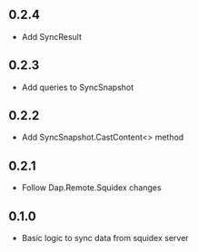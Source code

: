 ## 0.2.4
* Add SyncResult

## 0.2.3
* Add queries to SyncSnapshot

## 0.2.2
* Add SyncSnapshot.CastContent<> method

## 0.2.1
* Follow Dap.Remote.Squidex changes

## 0.1.0
* Basic logic to sync data from squidex server